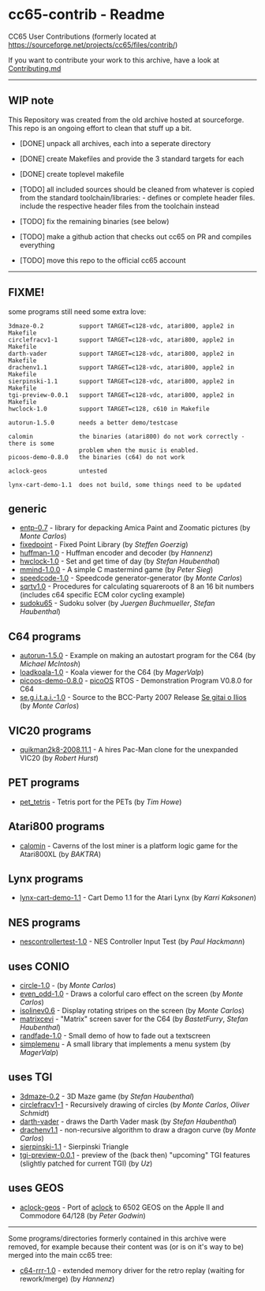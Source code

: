 # cc65-contrib - Readme

CC65 User Contributions (formerly located at https://sourceforge.net/projects/cc65/files/contrib/)

If you want to contribute your work to this archive, have a look at [Contributing.md](Contributing.md)

--------------------------------------------------------------------------------

## WIP note

This Repository was created from the old archive hosted at sourceforge. This
repo is an ongoing effort to clean that stuff up a bit.

- [DONE] unpack all archives, each into a seperate directory
- [DONE] create Makefiles and provide the 3 standard targets for each
- [DONE] create toplevel makefile

- [TODO] all included sources should be cleaned from whatever is copied from the
standard toolchain/libraries:
        - defines or complete header files. include the respective header files
from the toolchain instead
- [TODO] fix the remaining binaries (see below)
- [TODO] make a github action that checks out cc65 on PR and compiles everything
- [TODO] move this repo to the official cc65 account

--------------------------------------------------------------------------------

## FIXME!

some programs still need some extra love:

```
3dmaze-0.2          support TARGET=c128-vdc, atari800, apple2 in Makefile
circlefracv1-1      support TARGET=c128-vdc, atari800, apple2 in Makefile
darth-vader         support TARGET=c128-vdc, atari800, apple2 in Makefile
drachenv1.1         support TARGET=c128-vdc, atari800, apple2 in Makefile
sierpinski-1.1      support TARGET=c128-vdc, atari800, apple2 in Makefile
tgi-preview-0.0.1   support TARGET=c128-vdc, atari800, apple2 in Makefile
hwclock-1.0         support TARGET=c128, c610 in Makefile

autorun-1.5.0       needs a better demo/testcase

calomin             the binaries (atari800) do not work correctly - there is some
                    problem when the music is enabled.
picoos-demo-0.8.0   the binaries (c64) do not work

aclock-geos         untested

lynx-cart-demo-1.1  does not build, some things need to be updated
```

## generic

* [entp-0.7](entp-0.7)                - library for depacking Amica Paint and Zoomatic pictures (by _Monte Carlos_)
* [fixedpoint](fixedpoint)            - Fixed Point Library (by _Steffen Goerzig_)
* [huffman-1.0](huffman-1.0)          - Huffman encoder and decoder (by _Hannenz_)
* [hwclock-1.0](hwclock-1.0)          - Set and get time of day (by _Stefan Haubenthal_)
* [mmind-1.0.0](mmind-1.0.0)          - A simple C mastermind game (by _Peter Sieg_)
* [speedcode-1.0](speedcode-1.0)      - Speedcode generator-generator (by _Monte Carlos_)
* [sqrtv1.0](sqrtv1.0)                - Procedures for calculating squareroots of 8 an 16 bit numbers (includes c64 specific ECM color cycling example)
* [sudoku65](sudoku65)                - Sudoku solver (by _Juergen Buchmueller_, _Stefan Haubenthal_)

## C64 programs

* [autorun-1.5.0](autorun-1.5.0)           - Example on making an autostart program for the C64 (by _Michael McIntosh_)
* [loadkoala-1.0](loadkoala-1.0)           - Koala viewer for the C64 (by _MagerValp_)
* [picoos-demo-0.8.0](picoos-demo-0.8.0)   - [picoOS](https://sourceforge.net/projects/picoos/) RTOS - Demonstration Program V0.8.0 for C64
* [se.g.i.t.a.i.-1.0](se.g.i.t.a.i.-1.0)   - Source to the BCC-Party 2007 Release [Se gitai o Ilios](http://noname.c64.org/csdb/release/?id=56368) (by _Monte Carlos_)

## VIC20 programs

* [quikman2k8-2008.11.1](quikman2k8-2008.11.1)   - A hires Pac-Man clone for the unexpanded VIC20 (by _Robert Hurst_)

## PET programs

* [pet_tetris](pet_tetris)                       - Tetris port for the PETs (by _Tim Howe_)

## Atari800 programs

* [calomin](calomin)                             - Caverns of the lost miner is a platform logic game for the Atari800XL (by _BAKTRA_)

## Lynx programs

* [lynx-cart-demo-1.1](lynx-cart-demo-1.1)       - Cart Demo 1.1 for the Atari Lynx (by _Karri Kaksonen_)

## NES programs

* [nescontrollertest-1.0](nescontrollertest-1.0) - NES Controller Input Test (by _Paul Hackmann_)

## uses CONIO

* [circle-1.0](circle-1.0)               - (by _Monte Carlos_)
* [even_odd-1.0](even_odd-1.0)           - Draws a colorful caro effect on the screen (by _Monte Carlos_)
* [isolinev0.6](isolinev0.6)             - Display rotating stripes on the screen (by _Monte Carlos_)
* [matrixcevi](matrixcevi)               - "Matrix" screen saver for the C64 (by _BastetFurry_, _Stefan Haubenthal_)
* [randfade-1.0](randfade-1.0)           - Small demo of how to fade out a textscreen
* [simplemenu](simplemenu)               - A small library that implements a menu system (by _MagerValp_)

## uses TGI

* [3dmaze-0.2](3dmaze-0.2)               - 3D Maze game (by _Stefan Haubenthal_)
* [circlefracv1-1](circlefracv1-1)       - Recursively drawing of circles (by _Monte Carlos_, _Oliver Schmidt_)
* [darth-vader](darth-vader)             - draws the Darth Vader mask (by _Stefan Haubenthal_)
* [drachenv1.1](drachenv1.1)             - non-recursive algorithm to draw a dragon curve (by _Monte Carlos_)
* [sierpinski-1.1](sierpinski-1.1)       - Sierpinski Triangle
* [tgi-preview-0.0.1](tgi-preview-0.0.1) - preview of the (back then) "upcoming" TGI features (slightly patched for current TGI) (by _Uz_)

## uses GEOS

* [aclock-geos](aclock-geos)             - Port of [aclock](https://github.com/tenox7/aclock) to 6502 GEOS on the Apple II and Commodore 64/128 (by _Peter Godwin_)

---

Some programs/directories formerly contained in this archive were removed, for example because their content was (or is on it's way to be) merged into the main cc65 tree:

* [c64-rrr-1.0](https://github.com/mrdudz/cc65/tree/rremd) - extended memory driver for the retro replay (waiting for rework/merge) (by _Hannenz_)
